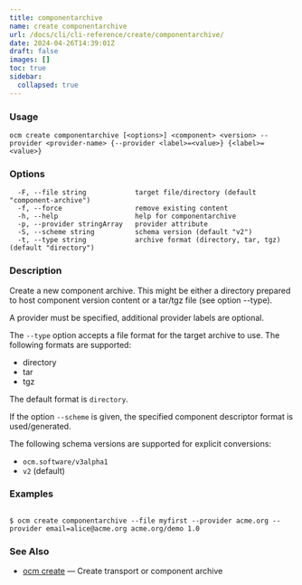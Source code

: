 ```yaml
---
title: componentarchive
name: create componentarchive
url: /docs/cli/cli-reference/create/componentarchive/
date: 2024-04-26T14:39:01Z
draft: false
images: []
toc: true
sidebar:
  collapsed: true
---
```

### Usage

```
ocm create componentarchive [<options>] <component> <version> --provider <provider-name> {--provider <label>=<value>} {<label>=<value>}
```

### Options

```
  -F, --file string            target file/directory (default "component-archive")
  -f, --force                  remove existing content
  -h, --help                   help for componentarchive
  -p, --provider stringArray   provider attribute
  -S, --scheme string          schema version (default "v2")
  -t, --type string            archive format (directory, tar, tgz) (default "directory")
```

### Description


Create a new component archive. This might be either a directory prepared
to host component version content or a tar/tgz file (see option --type).

A provider must be specified, additional provider labels are optional.


The <code>--type</code> option accepts a file format for the
target archive to use. The following formats are supported:
- directory
- tar
- tgz

The default format is <code>directory</code>.


If the option <code>--scheme</code> is given, the specified component descriptor format is used/generated.

The following schema versions are supported for explicit conversions:
  - <code>ocm.software/v3alpha1</code>
  - <code>v2</code> (default)


### Examples

```

$ ocm create componentarchive --file myfirst --provider acme.org --provider email=alice@acme.org acme.org/demo 1.0

```

### See Also

* [ocm create](/docs/cli/cli-reference/create)	 &mdash; Create transport or component archive

